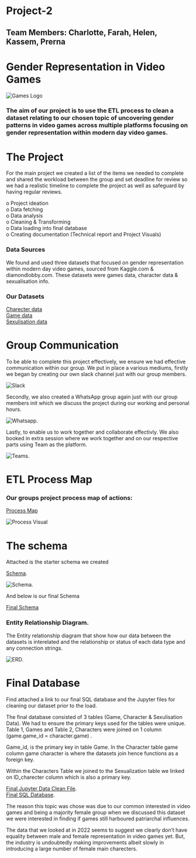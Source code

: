 # Project-2

## Team Members: Charlotte, Farah, Helen, Kassem, Prerna

# Gender Representation in Video Games

![Games Logo](images/console-logos.png)

### The aim of our project is to use the ETL process to clean a dataset relating to our chosen topic of uncovering gender patterns in video games across multiple platforms focusing on gender representation within modern day video games. 

# The Project
For the main project we created a list of the items we needed to complete and shared the workload between the group and set deadline for review so
we had a realistic timeline to complete the project as well as safeguard by having regular reviews.  

o    Project ideation  
o    Data fetching  
o    Data analysis  
o    Cleaning & Transforming  
o    Data loading into final database  
o    Creating documentation (Technical report and Project Visuals)

### Data Sources

We found and used three datasets that focused on gender representation within modern day video games, sourced from Kaggle.com & diamondlobby.com. These 
datasets were games data, character data & sexualisation info.

### Our Datasets

[Charecter data](Resources/characters.grivg.csv)  
[Game data](Resources/games.grivg.csv)  
[Sexulisation data](Resources/sexualization.grivg.csv)  

# Group Communication

To be able to complete this project effectively, we ensure we had effective communication within our 
group. We put in place a various mediums, firstly we began by creating our own slack channel just with our 
group members.

![Slack](images/slack.png)

Secondly, we also created a WhatsApp group again just with our group members init which we 
discuss the project during our working and personal hours.  
 
![Whatsapp](images/whatsapp.png).  

Lastly, to enable us to work together and collaborate effectivly. 
We also booked in extra session where we work together and on our respective parts using Team as the platform.  

![Teams](images/teams.png).

# ETL Process Map

### Our groups project process map of actions:

[Process Map](https://github.com/kass173/Project-2/blob/main/Process%20Map/Colorful%20Process%20Prjt%202.png)

![Process Visual](images/Process-Map.png)

# The schema

Attached is the starter schema we created 

[Schema](https://github.com/kass173/Project-2/blob/main/Gen_Rep_%20Games.sql).  

![Schema](images/Schema.png). 

And below is our final Schema

[Final Schema](https://github.com/kass173/Project-2/blob/main/Final/final_sequeldatabase.sql) 

### Entity Relationship Diagram.  

The Entity relationship diagram that show how our data between the datasets is interelated and the relationship or status of each data type and any connection strings.

![ERD](images/ERD.png).    


# Final Database

Find attached a link to our final SQL database and the Jupyter files for cleaning our dataset prior to the load.

The final database consisted of 3 tables (Game, Character & Sexulisation Data). We had to ensure the primary keys used for the tables were unique. 
Table 1, Games and Table 2, Characters were joined on 1 column (game.game_id = character.game) . 

Game_id, is the primary key in table Game. In the Character table game column game character is where the datasets join hence functions as a foreign key.  

Within the Characters Table we joined to the Sexualization table we linked on ID_charecter column which is also a primary key.  

[Final Jupyter Data Clean File](https://github.com/kass173/Project-2/blob/main/finaljup2.ipynb).  
[Final SQL Database](https://github.com/kass173/Project-2/blob/main/final_sequeldatabase.sql).

The reason this topic was chose was due to our common interested in video games and being a majority female group when we discussed this dataset we were interested in finding if games still harboured patriarchal influences.

The data that we looked at in 2022 seems to suggest we clearly don’t have equality between male and female representation in video games yet. But, the industry is undoubtedly making improvements albeit slowly in introducing a large number of female main charecters.

